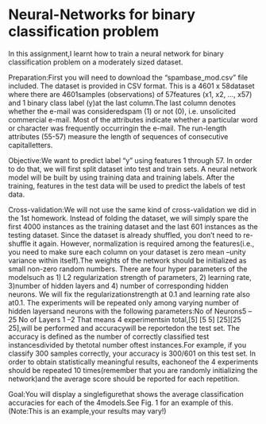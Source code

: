 # Neural-Networks for  binary  classification problem
In  this assignment,I learnt how  to train a neural  network for  binary  classification problem on a moderately sized dataset.

Preparation:First  you  will  need  to download the “spambase_mod.csv” file included. The dataset is provided in CSV format. This is a 4601 x 58dataset where there are 4601samples (observations) of 57features (x1, x2, ..., x57) and 1 binary class label (y)at the last column.The last column denotes whether the e-mail was consideredspam (1) or not (0), i.e.  unsolicited  commercial  e-mail. Most  of  the  attributes indicate  whether  a  particular  word  or character  was  frequently occurringin  the  e-mail.  The  run-length attributes  (55-57)  measure  the length of sequences of consecutive capitalletters. 

Objective:We want to predict label “y” using features 1 through 57. In order to do that, we will first split dataset into test and train sets. A neural network model will be built by using training data and training labels. After the training, features in the test data will be used to predict the labels of test data.

Cross-validation:We  will  not  use  the  same  kind  of  cross-validation  we  did  in  the 1st homework. Instead  of  folding  the  dataset,  we  will  simply spare the first  4000  instances  as the training  dataset  and the  last 601  instances as the testing  dataset.  Since  the  dataset  is  already shuffled, you don’t need to re-shuffle  it  again.  However,  normalization  is  required among  the features(i.e., you  need  to  make  sure each  column  on  your  dataset is zero  mean –unity variance within  itself).The  weights  of  the  network  should  be  initialized  as small non-zero random  numbers. There  are  four  hyper  parameters of  the  modelsuch  as 1) L2 regularization strength  of parameters, 2) learning  rate, 3)number  of  hidden  layers  and 4) number  of corresponding hidden neurons. We will fix the regularizationstrength at 0.1 and learning rate also at0.1. The experiments will be repeated only among varying number of hidden layersand neurons with the following parameters:No of Neurons5 –25 No of Layers 1 –2 That means 4 experimentsin total,[5] [5 5] [25][25 25],will be performed and accuracywill be reportedon  the  test  set. The  accuracy  is defined  as the number  of  correctly  classified test instancesdivided by thetotal number oftest instances.For example, if you classify 300 samples correctly,  your  accuracy  is  300/601  on  this  test  set. In  order  to  obtain  statistically meaningful results,  eachoneof  the 4 experiments should  be  repeated  10  times(remember that you  are randomly initializing the network)and the average score should be reported for each repetition.

Goal:You will display a singlefigurethat shows the average classification accuracies for each of the 4models.See Fig. 1 for an example of this. (Note:This is an example,your results may vary!)
